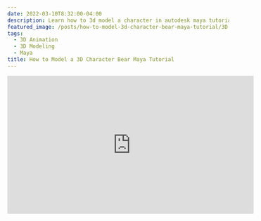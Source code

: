 ```yaml
---
date: 2022-03-10T8:32:00-04:00
description: Learn how to 3d model a character in autodesk maya tutorial
featured_image: /posts/how-to-model-3d-character-bear-maya-tutorial/3D Model Bear in Maya Tutorial Title.jpg
tags:
  - 3D Animation
  - 3D Modeling
  - Maya
title: How to Model a 3D Character Bear Maya Tutorial
---
```


<div class="iframe-16-9-container">
<iframe class="youTubeIframe" width="560" height="315" src="https://www.youtube.com/embed/2hq1F8gkn4A?rel=0" title="YouTube video player" frameborder="0" allow="accelerometer; autoplay; clipboard-write; encrypted-media; gyroscope; picture-in-picture; web-share" allowfullscreen></iframe>
</div>
